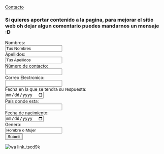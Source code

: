 [Contacto](Contacto.md)

### Si quieres aportar contenido a la pagina, para mejorar el sitio web oh dejar algun comentario puedes mandarnos un mensaje :D
<form action="https://formspree.io/f/mlezlqyy"> <method="post">
  
  <label for="name">Nombres:</label><br>
  <input type="text" id="lname" name="name" value= "Tus Nombres"><br>
  <label for="lname">Apellidos:</label><br>
  <input type="text" id="lname" name="lname" value= "Tus Apellidos"><br>
   <label for="name">Número de contacto:</label><br>
  <input type="text" id="lname" name="correo" value= ""><br>
   <label for="name">Correo Electronico:</label><br>
  <input type="text" id="lname" name="Fecha de respuesta" value= ""><br>
   <label for="name">Fecha en la que se tendra su respuesta:</label><br>
  <input type="date" id="lname" name="País" value= "20/03/2022"><br>
   <label for="name">País donde esta:</label><br>
  <input type="text" id="lname" name="Fecha" value= ""><br>
  <label for="name">Fecha de nacimiento:</label><br>
  <input type="date" id="lname" name="Genero" value= ""><br>
  <label for="name">Genero:</label><br>
  <input type="text" id="lname" name="lname" value= "Hombre o Mujer"><br>
  <input type="submit" value="Submit">
</form>

![wa link_tscd9k](https://user-images.githubusercontent.com/99769696/158486301-e2e3e7ee-bbc7-4562-a087-2be74772e2c6.png)


